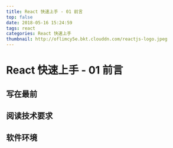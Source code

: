 ```yaml
---
title: React 快速上手 - 01 前言
top: false
date: 2018-05-16 15:24:59
tags: react
categories: React 快速上手
thumbnail: http://oflimcy5e.bkt.clouddn.com/reactjs-logo.jpeg
---
```


# React 快速上手 - 01 前言

## 写在最前

## 阅读技术要求

## 软件环境
